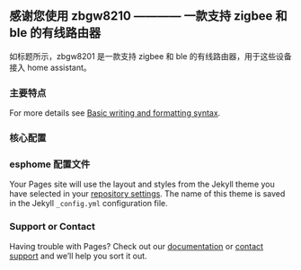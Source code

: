 ## 感谢您使用 zbgw8210 ———— 一款支持 zigbee 和 ble 的有线路由器

如标题所示，zbgw8201 是一款支持 zigbee 和 ble 的有线路由器，用于这些设备接入 home assistant。


### 主要特点

For more details see [Basic writing and formatting syntax](https://docs.github.com/en/github/writing-on-github/getting-started-with-writing-and-formatting-on-github/basic-writing-and-formatting-syntax).

### 核心配置


### esphome 配置文件

Your Pages site will use the layout and styles from the Jekyll theme you have selected in your [repository settings](https://github.com/DongBH/dongbh.github.io/settings/pages). The name of this theme is saved in the Jekyll `_config.yml` configuration file.

### Support or Contact

Having trouble with Pages? Check out our [documentation](https://docs.github.com/categories/github-pages-basics/) or [contact support](https://support.github.com/contact) and we’ll help you sort it out.
